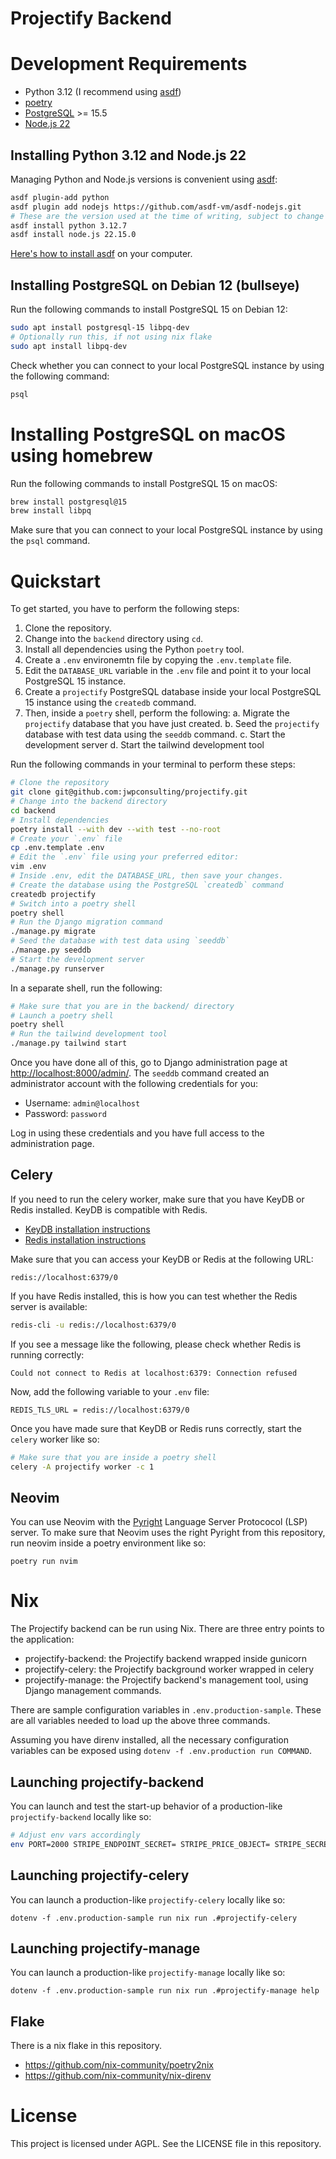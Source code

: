 <!--
SPDX-FileCopyrightText: 2024 JWP Consulting GK

SPDX-License-Identifier: AGPL-3.0-or-later
-->

# Projectify Backend

# Development Requirements

- Python 3.12 (I recommend using [asdf](https://asdf-vm.com/))
- [poetry](https://python-poetry.org/docs/)
- [PostgreSQL](https://www.postgresql.org/) >= 15.5
- [Node.js 22](https://github.com/nodejs/node)

## Installing Python 3.12 and Node.js 22

Managing Python and Node.js versions is convenient using [asdf](https://asdf-vm.com/):

```bash
asdf plugin-add python
asdf plugin add nodejs https://github.com/asdf-vm/asdf-nodejs.git
# These are the version used at the time of writing, subject to change
asdf install python 3.12.7
asdf install node.js 22.15.0
```

[Here's how to install asdf](https://asdf-vm.com/guide/getting-started.html)
on your computer.

## Installing PostgreSQL on Debian 12 (bullseye)

Run the following commands to install PostgreSQL 15 on Debian 12:

```bash
sudo apt install postgresql-15 libpq-dev
# Optionally run this, if not using nix flake
sudo apt install libpq-dev
```

Check whether you can connect to your local PostgreSQL instance by using the
following command:

```bash
psql
```

# Installing PostgreSQL on macOS using homebrew

Run the following commands to install PostgreSQL 15 on macOS:

```bash
brew install postgresql@15
brew install libpq
```

Make sure that you can connect to your local PostgreSQL instance by using the
`psql` command.

# Quickstart

To get started, you have to perform the following steps:

1. Clone the repository.
2. Change into the `backend` directory using `cd`.
3. Install all dependencies using the Python `poetry` tool.
4. Create a `.env` environemtn file by copying the `.env.template` file.
5. Edit the `DATABASE_URL` variable in the `.env` file and point it to your
   local PostgreSQL 15 instance.
6. Create a `projectify` PostgreSQL database inside your local PostgreSQL 15
   instance using the `createdb` command.
7. Then, inside a `poetry` shell, perform the following:
  a. Migrate the `projectify` database that you have just created.
  b. Seed the `projectify` database with test data using the `seeddb` command.
  c. Start the development server
  d. Start the tailwind development tool

Run the following commands in your terminal to perform these steps:

```bash
# Clone the repository
git clone git@github.com:jwpconsulting/projectify.git
# Change into the backend directory
cd backend
# Install dependencies
poetry install --with dev --with test --no-root
# Create your `.env` file
cp .env.template .env
# Edit the `.env` file using your preferred editor:
vim .env
# Inside .env, edit the DATABASE_URL, then save your changes.
# Create the database using the PostgreSQL `createdb` command
createdb projectify
# Switch into a poetry shell
poetry shell
# Run the Django migration command
./manage.py migrate
# Seed the database with test data using `seeddb`
./manage.py seeddb
# Start the development server
./manage.py runserver
```

In a separate shell, run the following:

```bash
# Make sure that you are in the backend/ directory
# Launch a poetry shell
poetry shell
# Run the tailwind development tool
./manage.py tailwind start
```

Once you have done all of this, go to Django administration page at
<http://localhost:8000/admin/>. The `seeddb` command created an administrator
account with the following credentials for you:

- Username: `admin@localhost`
- Password: `password`

Log in using these credentials and you have full access to the administration
page.

## Celery

If you need to run the celery worker, make sure that you have KeyDB or Redis installed.
KeyDB is compatible with Redis.

- [KeyDB installation instructions](https://docs.keydb.dev/docs/open-source-getting-started)
- [Redis installation instructions](https://redis.io/docs/latest/operate/oss_and_stack/install/archive/install-redis/)

Make sure that you can access your KeyDB or Redis at the following URL:

```
redis://localhost:6379/0
```

If you have Redis installed, this is how you can test whether the Redis server
is available:

```bash
redis-cli -u redis://localhost:6379/0
```

If you see a message like the following, please check whether Redis is running
correctly:

```
Could not connect to Redis at localhost:6379: Connection refused
```

Now, add the following variable to your `.env` file:

```
REDIS_TLS_URL = redis://localhost:6379/0
```

Once you have made sure that KeyDB or Redis runs correctly, start the `celery`
worker like so:

```bash
# Make sure that you are inside a poetry shell
celery -A projectify worker -c 1
```

## Neovim

You can use Neovim with the [Pyright](https://github.com/microsoft/pyright) Language Server Protococol (LSP) server. To make sure that Neovim uses the right Pyright from
this repository, run neovim inside a poetry environment like so:

```
poetry run nvim
```

# Nix

The Projectify backend can be run using Nix. There are three entry points to
the application:

- projectify-backend: the Projectify backend wrapped inside gunicorn
- projectify-celery: the Projectify background worker wrapped in celery
- projectify-manage: the Projectify backend's management tool, using Django
management commands.

There are sample configuration variables in `.env.production-sample`. These are
all variables needed to load up the above three commands.

Assuming you have direnv installed, all the necessary configuration variables
can be exposed using `dotenv -f .env.production run COMMAND`.

## Launching projectify-backend

You can launch and test the start-up behavior of a production-like `projectify-backend` locally like so:

<!-- Note: update if production variables change -->

```bash
# Adjust env vars accordingly
env PORT=2000 STRIPE_ENDPOINT_SECRET= STRIPE_PRICE_OBJECT= STRIPE_SECRET_KEY= STRIPE_PUBLISHABLE_KEY= MAILGUN_DOMAIN= MAILGUN_API_KEY= FRONTEND_URL= ALLOWED_HOSTS=localhost SECRET_KEY= REDIS_URL= DJANGO_SETTINGS_MODULE=projectify.settings.production DJANGO_CONFIGURATION=Production nix run .#projectify-backend
```

## Launching projectify-celery

You can launch a production-like `projectify-celery` locally like so:

```
dotenv -f .env.production-sample run nix run .#projectify-celery
```

## Launching projectify-manage

You can launch a production-like `projectify-manage` locally like so:

```
dotenv -f .env.production-sample run nix run .#projectify-manage help
```

## Flake

There is a nix flake in this repository.

- https://github.com/nix-community/poetry2nix
- https://github.com/nix-community/nix-direnv

# License

This project is licensed under AGPL. See the LICENSE file in this repository.
